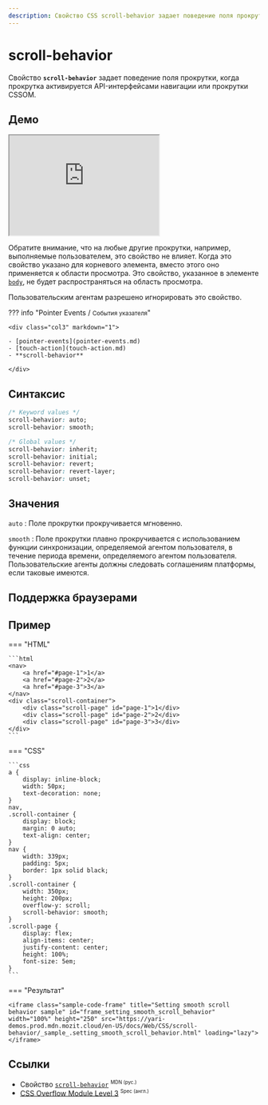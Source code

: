 ```yaml
---
description: Свойство CSS scroll-behavior задает поведение поля прокрутки, когда прокрутка активируется API-интерфейсами навигации или прокрутки CSSOM.
---
```


# scroll-behavior

Свойство **`scroll-behavior`** задает поведение поля прокрутки, когда прокрутка активируется API-интерфейсами навигации или прокрутки CSSOM.

## Демо

<iframe class="interactive is-default-height" height="200" src="https://interactive-examples.mdn.mozilla.net/pages/css/scroll-behavior.html" title="MDN Web Docs Interactive Example" loading="lazy" data-readystate="complete"></iframe>

Обратите внимание, что на любые другие прокрутки, например, выполняемые пользователем, это свойство не влияет. Когда это свойство указано для корневого элемента, вместо этого оно применяется к области просмотра. Это свойство, указанное в элементе [`body`](/html/body/), не будет распространяться на область просмотра.

Пользовательским агентам разрешено игнорировать это свойство.

??? info "Pointer Events / <small>События указателя</small>"

    <div class="col3" markdown="1">

    - [pointer-events](pointer-events.md)
    - [touch-action](touch-action.md)
    - **scroll-behavior**

    </div>

## Синтаксис

```css
/* Keyword values */
scroll-behavior: auto;
scroll-behavior: smooth;

/* Global values */
scroll-behavior: inherit;
scroll-behavior: initial;
scroll-behavior: revert;
scroll-behavior: revert-layer;
scroll-behavior: unset;
```

## Значения

`auto`
: Поле прокрутки прокручивается мгновенно.

`smooth`
: Поле прокрутки плавно прокручивается с использованием функции синхронизации, определяемой агентом пользователя, в течение периода времени, определяемого агентом пользователя. Пользовательские агенты должны следовать соглашениям платформы, если таковые имеются.

## Поддержка браузерами

<p class="ciu_embed" data-feature="mdn-css__properties__scroll-behavior" data-periods="future_1,current,past_1,past_2" data-accessible-colours="false"></p>

## Пример

=== "HTML"

    ```html
    <nav>
    	<a href="#page-1">1</a>
    	<a href="#page-2">2</a>
    	<a href="#page-3">3</a>
    </nav>
    <div class="scroll-container">
    	<div class="scroll-page" id="page-1">1</div>
    	<div class="scroll-page" id="page-2">2</div>
    	<div class="scroll-page" id="page-3">3</div>
    </div>
    ```

=== "CSS"

    ```css
    a {
    	display: inline-block;
    	width: 50px;
    	text-decoration: none;
    }
    nav,
    .scroll-container {
    	display: block;
    	margin: 0 auto;
    	text-align: center;
    }
    nav {
    	width: 339px;
    	padding: 5px;
    	border: 1px solid black;
    }
    .scroll-container {
    	width: 350px;
    	height: 200px;
    	overflow-y: scroll;
    	scroll-behavior: smooth;
    }
    .scroll-page {
    	display: flex;
    	align-items: center;
    	justify-content: center;
    	height: 100%;
    	font-size: 5em;
    }
    ```

=== "Результат"

    <iframe class="sample-code-frame" title="Setting smooth scroll behavior sample" id="frame_setting_smooth_scroll_behavior" width="100%" height="250" src="https://yari-demos.prod.mdn.mozit.cloud/en-US/docs/Web/CSS/scroll-behavior/_sample_.setting_smooth_scroll_behavior.html" loading="lazy"></iframe>

## Ссылки

- Свойство [`scroll-behavior`](https://developer.mozilla.org/ru/docs/Web/CSS/scroll-behavior) <sup><small>MDN (рус.)</small></sup>
- [CSS Overflow Module Level 3](https://w3c.github.io/csswg-drafts/css-overflow/#smooth-scrolling) <sup><small>Spec (англ.)</small></sup>
